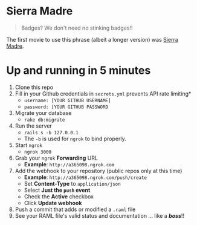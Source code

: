 # Sierra Madre

> Badges? We don't need no stinking badges!!

The first movie to use this phrase (albeit a longer version) was [Sierra Madre][1].

# Up and running in 5 minutes

1. Clone this repo
2. Fill in your Github credentials in `secrets.yml` prevents API rate limiting*
    * `username: [YOUR GITHUB USERNAME]`
    * `password: [YOUR GITHUB PASSWORD`
3. Migrate your database
    * `rake db:migrate`
4. Run the server
    * `rails s -b 127.0.0.1`
    * The `-b` is used for `ngrok` to bind properly.
5. Start `ngrok`
    * `ngrok 3000`
6. Grab your `ngrok` **Forwarding** URL
    * **Example**: `http://a365098.ngrok.com`
7. Add the webhook to your repository (public repos only at this time)
    * **Example**: `http://a365098.ngrok.com/push/create`
    * Set **Content-Type** to `application/json`
    * Select **Just the `push` event**
    * Check the **Active** checkbox
    * Click **Update webhook**
8. Push a commit that adds or modified a `.raml` file
9. See your RAML file's valid status and documentation ... like a ***boss***!!

[1]:http://en.wikipedia.org/wiki/Stinking_badges
